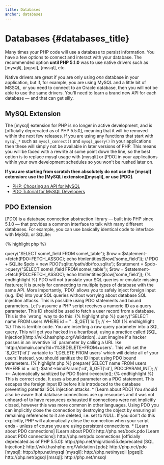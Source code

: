 ```yaml
---
title: Databases
anchor: databases
---
```


# Databases {#databases_title}

Many times your PHP code will use a database to persist information. You have a few options to connect and interact
with your database. The recommended option **until PHP 5.1.0** was to use native drivers such as [mysqli], [pgsql],
[mssql], etc.

Native drivers are great if you are only using _one_ database in your application, but if, for example, you are using
MySQL and a little bit of MSSQL, or you need to connect to an Oracle database, then you will not be able to use the
same drivers. You'll need to learn a brand new API for each database &mdash; and that can get silly.

## MySQL Extension

The [mysql] extension for PHP is no longer in active development, and is [officially deprecated as of PHP 5.5.0],
meaning that it will be removed within the next few releases. If you are using any functions that start with `mysql_*`
such as `mysql_connect()` and `mysql_query()` in your applications then these will simply not be available in later
versions of PHP. This means you will be faced with a rewrite at some point down the line, so the best option is to
replace mysql usage with [mysqli] or [PDO] in your applications within your own development schedules so you won't be
rushed later on.

**If you are starting from scratch then absolutely do not use the [mysql] extension: use the [MySQLi extension][mysqli],
or use [PDO].**

* [PHP: Choosing an API for MySQL](http://php.net/mysqlinfo.api.choosing)
* [PDO Tutorial for MySQL Developers](http://wiki.hashphp.org/PDO_Tutorial_for_MySQL_Developers)

## PDO Extension

[PDO] is a database connection abstraction library &mdash; built into PHP since 5.1.0 &mdash; that provides a common
interface to talk with many different databases. For example, you can use basically identical code to interface with
MySQL or SQLite:

{% highlight php %}
<?php
// PDO + MySQL
$pdo = new PDO('mysql:host=example.com;dbname=database', 'user', 'password');
$statement = $pdo->query("SELECT some\_field FROM some\_table");
$row = $statement->fetch(PDO::FETCH_ASSOC);
echo htmlentities($row['some_field']);

// PDO + SQLite
$pdo = new PDO('sqlite:/path/db/foo.sqlite');
$statement = $pdo->query("SELECT some\_field FROM some\_table");
$row = $statement->fetch(PDO::FETCH_ASSOC);
echo htmlentities($row['some_field']);
{% endhighlight %}

PDO will not translate your SQL queries or emulate missing features; it is purely for connecting to multiple types of
database with the same API.

More importantly, `PDO` allows you to safely inject foreign input (e.g. IDs) into your SQL queries without worrying
about database SQL injection attacks.
This is possible using PDO statements and bound parameters.

Let's assume a PHP script receives a numeric ID as a query parameter. This ID should be used to fetch a user record
from a database. This is the `wrong` way to do this:

{% highlight php %}
<?php
$pdo = new PDO('sqlite:/path/db/users.db');
$pdo->query("SELECT name FROM users WHERE id = " . $_GET['id']); // <-- NO!
{% endhighlight %}

This is terrible code. You are inserting a raw query parameter into a SQL query. This will get you hacked in a
heartbeat, using a practice called [SQL Injection](http://wiki.hashphp.org/Validation). Just imagine if a hacker
passes in an inventive `id` parameter by calling a URL like `http://domain.com/?id=1%3BDELETE+FROM+users`. This will
set the `$_GET['id']` variable to `1;DELETE FROM users` which will delete all of your users! Instead, you should
sanitize the ID input using PDO bound parameters.

{% highlight php %}
<?php
$pdo = new PDO('sqlite:/path/db/users.db');
$stmt = $pdo->prepare('SELECT name FROM users WHERE id = :id');
$stmt->bindParam(':id', $_GET['id'], PDO::PARAM_INT); // <-- Automatically sanitized by PDO
$stmt->execute();
{% endhighlight %}

This is correct code. It uses a bound parameter on a PDO statement. This escapes the foreign input ID before it is
introduced to the database preventing potential SQL injection attacks.

* [Learn about PDO]

You should also be aware that database connections use up resources and it was not unheard-of to have resources
exhausted if connections were not implicitly closed, however this was more common in other languages. Using PDO you can
implicitly close the connection by destroying the object by ensuring all remaining references to it are deleted, i.e.
set to NULL. If you don't do this explicitly, PHP will automatically close the connection when your script ends -
unless of course you are using persistent connections.

* [Learn about PDO connections]

[Learn about PDO]: http://php.net/book.pdo
[Learn about PDO connections]: http://php.net/pdo.connections
[officially deprecated as of PHP 5.5.0]: http://php.net/migration55.deprecated
[SQL Injection]: http://wiki.hashphp.org/Validation

[pdo]: http://php.net/pdo
[mysql]: http://php.net/mysql
[mysqli]: http://php.net/mysqli
[pgsql]: http://php.net/pgsql
[mssql]: http://php.net/mssql
